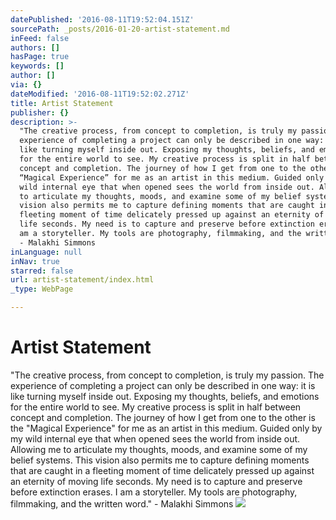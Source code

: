 ```yaml
---
datePublished: '2016-08-11T19:52:04.151Z'
sourcePath: _posts/2016-01-20-artist-statement.md
inFeed: false
authors: []
hasPage: true
keywords: []
author: []
via: {}
dateModified: '2016-08-11T19:52:02.271Z'
title: Artist Statement
publisher: {}
description: >-
  "The creative process, from concept to completion, is truly my passion. The
  experience of completing a project can only be described in one way: it is
  like turning myself inside out. Exposing my thoughts, beliefs, and emotions
  for the entire world to see. My creative process is split in half between
  concept and completion. The journey of how I get from one to the other is the
  “Magical Experience” for me as an artist in this medium. Guided only by my
  wild internal eye that when opened sees the world from inside out. Allowing me
  to articulate my thoughts, moods, and examine some of my belief systems. This
  vision also permits me to capture defining moments that are caught in a
  fleeting moment of time delicately pressed up against an eternity of moving
  life seconds. My need is to capture and preserve before extinction erases. I
  am a storyteller. My tools are photography, filmmaking, and the written word."
  - Malakhi Simmons
inLanguage: null
inNav: true
starred: false
url: artist-statement/index.html
_type: WebPage

---
```

# Artist Statement

"The creative process, from concept to completion, is truly my passion. The experience of completing a project can only be described in one way: it is like turning myself inside out. Exposing my thoughts, beliefs, and emotions for the entire world to see. My creative process is split in half between concept and completion. The journey of how I get from one to the other is the "Magical Experience" for me as an artist in this medium. Guided only by my wild internal eye that when opened sees the world from inside out. Allowing me to articulate my thoughts, moods, and examine some of my belief systems. This vision also permits me to capture defining moments that are caught in a fleeting moment of time delicately pressed up against an eternity of moving life seconds. My need is to capture and preserve before extinction erases. I am a storyteller. My tools are photography, filmmaking, and the written word." - Malakhi Simmons
![](https://the-grid-user-content.s3-us-west-2.amazonaws.com/da2b23f5-447e-49c8-bdc5-0f4bf1e1692a.png)